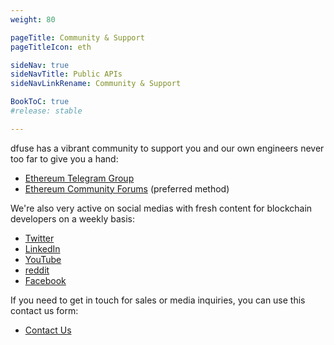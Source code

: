 ```yaml
---
weight: 80

pageTitle: Community & Support
pageTitleIcon: eth

sideNav: true
sideNavTitle: Public APIs
sideNavLinkRename: Community & Support

BookToC: true
#release: stable

---
```


dfuse has a vibrant community to support you and our own engineers never too far to give you a hand:

* [Ethereum Telegram Group](https://t.me/dfuseETH)
* [Ethereum Community Forums](https://community.dfuse.io/c/dfuse-for-ethereum/) (preferred method)

We're also very active on social medias with fresh content for blockchain developers on a weekly basis:

* [Twitter](https://twitter.com/dfuseio)
* [LinkedIn](https://www.linkedin.com/company/dfuse-io/)
* [YouTube](https://www.youtube.com/channel/UCT_wVH42n6jv-IG8C7QsHGg)
* [reddit](https://www.reddit.com/user/dfuseio)
* [Facebook](https://www.facebook.com/dfuseio)

If you need to get in touch for sales or media inquiries, you can use this contact us form:

* [Contact Us](https://www.dfuse.io/help)
